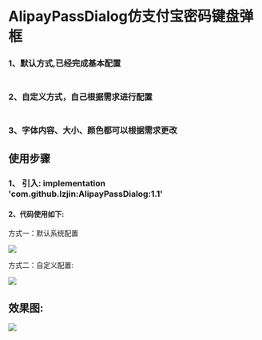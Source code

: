 # AlipayPassDialog仿支付宝密码键盘弹框
<h3>1、默认方式,已经完成基本配置</h3>
<h3><br>2、自定义方式，自己根据需求进行配置</h3>
<h3><br>3、字体内容、大小、颜色都可以根据需求更改</h3>
<h2>使用步骤</h2>
<h3>1、 引入: implementation 'com.github.lzjin:AlipayPassDialog:1.1' </h3>
<h4>2、代码使用如下:</h4>
<p>方式一：默认系统配置
<p><img src="https://raw.githubusercontent.com/lzjin/AlipayPassDialog/master/imgfolder/ic_code1.png">
<p>方式二：自定义配置:
<p><img src="https://raw.githubusercontent.com/lzjin/AlipayPassDialog/master/imgfolder/ic_code2.png">
<h2>效果图:</h2>
<p><img src="https://raw.githubusercontent.com/lzjin/AlipayPassDialog/master/imgfolder/ic_preview.png">
